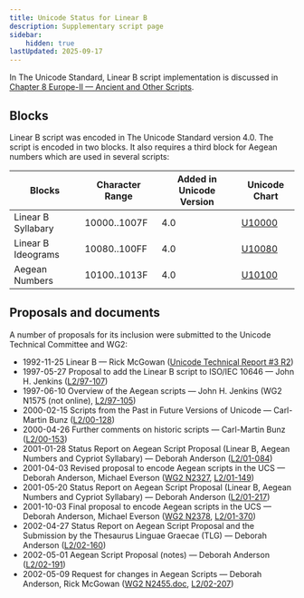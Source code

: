 ```yaml
---
title: Unicode Status for Linear B
description: Supplementary script page
sidebar:
    hidden: true
lastUpdated: 2025-09-17
---
```


In The Unicode Standard, Linear B script implementation is discussed in [Chapter 8 Europe-II — Ancient and Other Scripts](https://www.unicode.org/versions/latest/core-spec/chapter-8/#G29566).

## Blocks

Linear B script was encoded in The Unicode Standard version 4.0. The script is encoded in two blocks. It also requires a third block for Aegean numbers which are used in several scripts:

| Blocks  |  Character Range  |  Added in Unicode Version  |  Unicode Chart  |
| ------- | ----------------- | -------------------------- | --------------- |
| Linear B Syllabary  |  10000..1007F  |  4.0  |  [U10000](http://www.unicode.org/charts/PDF/U10000.pdf)  |
| Linear B Ideograms  |  10080..100FF  |  4.0  |  [U10080](http://www.unicode.org/charts/PDF/U10080.pdf)  |
| Aegean Numbers | 10100..1013F |  4.0  |  [U10100](http://www.unicode.org/charts/PDF/U10100.pdf) |

## Proposals and documents

A number of proposals for its inclusion were submitted to the Unicode Technical Committee and WG2:
- 1992-11-25 Linear B — Rick McGowan ([Unicode Technical Report #3 R2](http://www.unicode.org/reports/tr3-2/))
- 1997-05-27 Proposal to add the Linear B script to ISO/IEC 10646 — John H. Jenkins ([L2/97-107](http://www.unicode.org/cgi-bin/GetMatchingDocs.pl?L2/97-107))
- 1997-06-10 Overview of the Aegean scripts — John H. Jenkins (WG2 N1575 (not online), [L2/97-105](http://www.unicode.org/cgi-bin/GetMatchingDocs.pl?L2/97-105))
- 2000-02-15 Scripts from the Past in Future Versions of Unicode — Carl-Martin Bunz ([L2/00-128](http://www.unicode.org/cgi-bin/GetMatchingDocs.pl?L2/00-128))
- 2000-04-26 Further comments on historic scripts — Carl-Martin Bunz ([L2/00-153](http://www.unicode.org/cgi-bin/GetMatchingDocs.pl?L2/00-153))
- 2001-01-28 Status Report on Aegean Script Proposal (Linear B, Aegean Numbers and Cypriot Syllabary) — Deborah Anderson ([L2/01-084](http://www.unicode.org/cgi-bin/GetMatchingDocs.pl?L2/01-084))
- 2001-04-03 Revised proposal to encode Aegean scripts in the UCS — Deborah Anderson, Michael Everson ([WG2 N2327](https://www.unicode.org/wg2/docs/n2327.pdf), [L2/01-149](http://www.unicode.org/cgi-bin/GetMatchingDocs.pl?L2/01-149))
- 2001-05-20 Status Report on Aegean Script Proposal (Linear B, Aegean Numbers and Cypriot Syllabary) — Deborah Anderson ([L2/01-217](http://www.unicode.org/cgi-bin/GetMatchingDocs.pl?L2/01-217))
- 2001-10-03 Final proposal to encode Aegean scripts in the UCS — Deborah Anderson, Michael Everson ([WG2 N2378](https://www.unicode.org/wg2/docs/n2378.pdf), [L2/01-370](http://www.unicode.org/cgi-bin/GetMatchingDocs.pl?L2/01-370))
- 2002-04-27 Status Report on Aegean Script Proposal and the Submission by the Thesaurus Linguae Graecae (TLG) — Deborah Anderson ([L2/02-160](http://www.unicode.org/cgi-bin/GetMatchingDocs.pl?L2/02-160))
- 2002-05-01 Aegean Script Proposal (notes) — Deborah Anderson ([L2/02-191](http://www.unicode.org/cgi-bin/GetMatchingDocs.pl?L2/02-191))
- 2002-05-09 Request for changes in Aegean Scripts — Deborah Anderson, Rick McGowan ([WG2 N2455.doc](https://www.unicode.org/wg2/docs/n2455.doc), [L2/02-207](http://www.unicode.org/cgi-bin/GetMatchingDocs.pl?L2/02-207))
